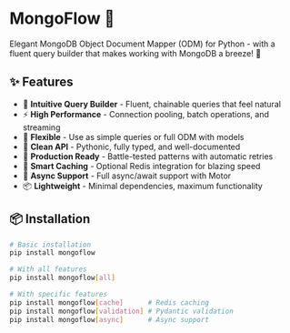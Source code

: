 # MongoFlow 🌊

Elegant MongoDB Object Document Mapper (ODM) for Python - with a fluent query builder that makes working with MongoDB a breeze! 🚀

## ✨ Features

- 🎯 **Intuitive Query Builder** - Fluent, chainable queries that feel natural
- ⚡ **High Performance** - Connection pooling, batch operations, and streaming
- 🔧 **Flexible** - Use as simple queries or full ODM with models
- 🎨 **Clean API** - Pythonic, fully typed, and well-documented
- 🚀 **Production Ready** - Battle-tested patterns with automatic retries
- 💾 **Smart Caching** - Optional Redis integration for blazing speed
- 🔄 **Async Support** - Full async/await support with Motor
- 📦 **Lightweight** - Minimal dependencies, maximum functionality

## 📦 Installation

```bash
# Basic installation
pip install mongoflow

# With all features
pip install mongoflow[all]

# With specific features
pip install mongoflow[cache]      # Redis caching
pip install mongoflow[validation] # Pydantic validation
pip install mongoflow[async]      # Async support
